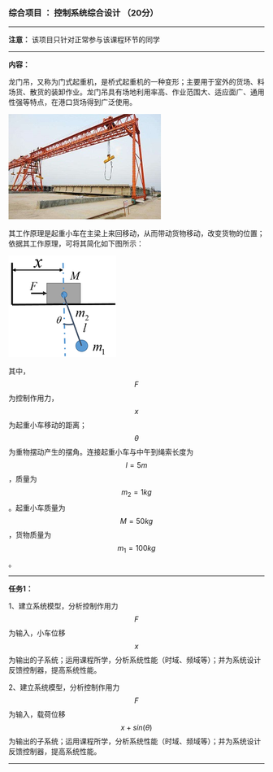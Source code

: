 ### 综合项目 ： 控制系统综合设计 （20分）

---

**注意：** 该项目只针对正常参与该课程环节的同学 

---
**内容：**

龙门吊，又称为门式起重机，是桥式起重机的一种变形；主要用于室外的货场、料场货、散货的装卸作业。龙门吊具有场地利用率高、作业范围大、适应面广、通用性强等特点，在港口货场得到广泛使用。

![龙门吊](PIC/龙门吊.jpg)

其工作原理是起重小车在主梁上来回移动，从而带动货物移动，改变货物的位置；依据其工作原理，可将其简化如下图所示：

![龙门吊](PIC/起重机.png)

其中，$$F$$为控制作用力，$$x$$为起重小车移动的距离；$$\theta$$为重物摆动产生的摆角。连接起重小车与中午到绳索长度为$$l=5m$$，质量为$$m_{2}=1kg$$。起重小车质量为$$M=50kg$$，货物质量为$$m_{1}=100kg$$。

---
**任务1：**

1、建立系统模型，分析控制作用力$$F$$为输入，小车位移$$x$$为输出的子系统；运用课程所学，分析系统性能（时域、频域等）；并为系统设计反馈控制器，提高系统性能。

2、建立系统模型，分析控制作用力$$F$$为输入，载荷位移$$x+sin(\theta)$$为输出的子系统；运用课程所学，分析系统性能（时域、频域等）；并为系统设计反馈控制器，提高系统性能。



---

<script type="text/javascript"
src="http://cdn.mathjax.org/mathjax/latest/MathJax.js?config=TeX-AMS-MML_HTMLorMML">
</script>
